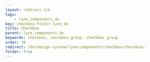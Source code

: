 ```yaml
---
layout: redirect.njk
tags: 
    - lyne_components_de
key: checkbox-folder-lyne_de
title: Checkbox
parent: lyne_components_de
keywords: checkbox, checkbox-group, checkbox group
order: 70
redirect: /de/design-system/lyne/components/checkbox/checkbox/
folder: true
---
```

